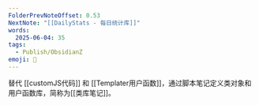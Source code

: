 ```yaml
---
FolderPrevNoteOffset: 0.53
NextNote: "[[DailyStats - 每日统计库]]"
words:
  2025-06-04: 35
tags:
  - Publish/ObsidianZ
emoji: 📣
---
```


替代 [[customJS代码]] 和 [[Templater用户函数]]，通过脚本笔记定义类对象和用户函数库，简称为[[类库笔记]]。

